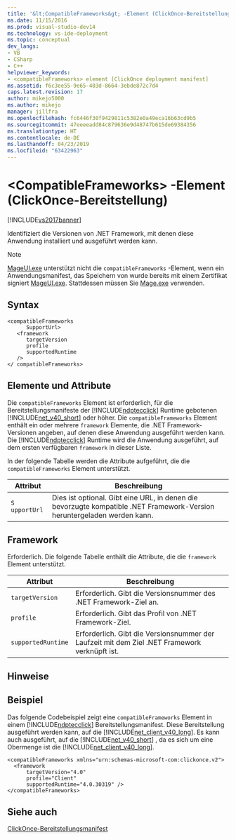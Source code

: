```yaml
---
title: '&lt;CompatibleFrameworks&gt; -Element (ClickOnce-Bereitstellung) | Microsoft-Dokumentation'
ms.date: 11/15/2016
ms.prod: visual-studio-dev14
ms.technology: vs-ide-deployment
ms.topic: conceptual
dev_langs:
- VB
- CSharp
- C++
helpviewer_keywords:
- <compatibleFrameworks> element [ClickOnce deployment manifest]
ms.assetid: f6c3ee55-9e65-403d-8664-3ebde872c7d4
caps.latest.revision: 17
author: mikejo5000
ms.author: mikejo
manager: jillfra
ms.openlocfilehash: fc6446f30f9429811c5382e0a49eca16b63cd9b5
ms.sourcegitcommit: 47eeeeadd84c879636e9d48747b615de69384356
ms.translationtype: HT
ms.contentlocale: de-DE
ms.lasthandoff: 04/23/2019
ms.locfileid: "63422963"
---
```

# <a name="ltcompatibleframeworksgt-element-clickonce-deployment"></a>&lt;CompatibleFrameworks&gt; -Element (ClickOnce-Bereitstellung)
[!INCLUDE[vs2017banner](../includes/vs2017banner.md)]

Identifiziert die Versionen von .NET Framework, mit denen diese Anwendung installiert und ausgeführt werden kann.  
  
> [!NOTE]
> [MageUI.exe](http://msdn.microsoft.com/library/f9e130a6-8117-49c4-839c-c988f641dc14) unterstützt nicht die `compatibleFrameworks` -Element, wenn ein Anwendungsmanifest, das Speichern von wurde bereits mit einem Zertifikat signiert [MageUI.exe](http://msdn.microsoft.com/library/f9e130a6-8117-49c4-839c-c988f641dc14). Stattdessen müssen Sie [Mage.exe](http://msdn.microsoft.com/library/77dfe576-2962-407e-af13-82255df725a1) verwenden.  
  
## <a name="syntax"></a>Syntax  
  
```  
<compatibleFrameworks  
      SupportUrl>   
   <framework  
      targetVersion  
      profile  
      supportedRuntime  
   />   
</ compatibleFrameworks>  
```  
  
## <a name="elements-and-attributes"></a>Elemente und Attribute  
 Die `compatibleFrameworks` Element ist erforderlich, für die Bereitstellungsmanifeste der [!INCLUDE[ndptecclick](../includes/ndptecclick-md.md)] Runtime gebotenen [!INCLUDE[net_v40_short](../includes/net-v40-short-md.md)] oder höher. Die `compatibleFrameworks` Element enthält ein oder mehrere `framework` Elemente, die .NET Framework-Versionen angeben, auf denen diese Anwendung ausgeführt werden kann. Die [!INCLUDE[ndptecclick](../includes/ndptecclick-md.md)] Runtime wird die Anwendung ausgeführt, auf dem ersten verfügbaren `framework` in dieser Liste.  
  
 In der folgende Tabelle werden die Attribute aufgeführt, die die `compatibleFrameworks` Element unterstützt.  
  
|Attribut|Beschreibung|  
|---------------|-----------------|  
|`S` `upportUrl`|Dies ist optional. Gibt eine URL, in denen die bevorzugte kompatible .NET Framework-Version heruntergeladen werden kann.|  
  
## <a name="framework"></a>Framework  
 Erforderlich. Die folgende Tabelle enthält die Attribute, die die `framework` Element unterstützt.  
  
|Attribut|Beschreibung|  
|---------------|-----------------|  
|`targetVersion`|Erforderlich. Gibt die Versionsnummer des .NET Framework-Ziel an.|  
|`profile`|Erforderlich. Gibt das Profil von .NET Framework-Ziel.|  
|`supportedRuntime`|Erforderlich. Gibt die Versionsnummer der Laufzeit mit dem Ziel .NET Framework verknüpft ist.|  
  
## <a name="remarks"></a>Hinweise  
  
## <a name="example"></a>Beispiel  
 Das folgende Codebeispiel zeigt eine `compatibleFrameworks` Element in einem [!INCLUDE[ndptecclick](../includes/ndptecclick-md.md)] Bereitstellungsmanifest. Diese Bereitstellung ausgeführt werden kann, auf die [!INCLUDE[net_client_v40_long](../includes/net-client-v40-long-md.md)]. Es kann auch ausgeführt, auf die [!INCLUDE[net_v40_short](../includes/net-v40-short-md.md)] , da es sich um eine Obermenge ist die [!INCLUDE[net_client_v40_long](../includes/net-client-v40-long-md.md)].  
  
```  
<compatibleFrameworks xmlns="urn:schemas-microsoft-com:clickonce.v2">  
  <framework   
      targetVersion="4.0"   
      profile="Client"   
      supportedRuntime="4.0.30319" />  
</compatibleFrameworks>  
```  
  
## <a name="see-also"></a>Siehe auch  
 [ClickOnce-Bereitstellungsmanifest](../deployment/clickonce-deployment-manifest.md)
